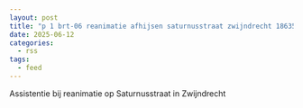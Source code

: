 ```yaml
---
layout: post
title: "p 1 brt-06 reanimatie afhijsen saturnusstraat zwijndrecht 186351"
date: 2025-06-12
categories: 
  - rss
tags: 
  - feed
---
```


Assistentie bij reanimatie op Saturnusstraat in Zwijndrecht
